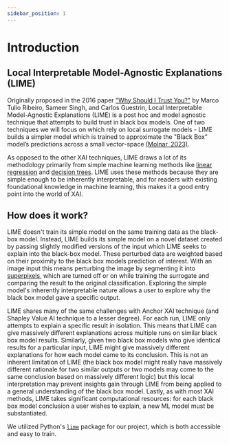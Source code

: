 ```yaml
---
sidebar_position: 1
---
```


# Introduction

## Local Interpretable Model-Agnostic Explanations (LIME)

Originally proposed in the 2016 paper ["Why Should I Trust You?"](https://arxiv.org/abs/1602.04938) by Marco Tulio Ribeiro, Sameer Singh, and Carlos Guestrin, Local Interpretable Model-Agnostic Explanations (LIME) is a post hoc and model agnostic technique that attempts to build trust in black box models. One of two techniques we will focus on which rely on local surrogate models - LIME builds a simpler model which is trained to approximate the "Black Box” model’s predictions across a small vector-space [(Molnar, 2023)](https://christophm.github.io/interpretable-ml-book/shapley.html).

As opposed to the other XAI techniques, LIME draws a lot of its methodology primarily from simple machine learning methods like [linear regression](https://en.wikipedia.org/wiki/Linear_regression) and [decision trees](https://en.wikipedia.org/wiki/Decision_tree_learning). LIME uses these methods because they are simple enough to be inherently interpretable, and for readers with existing foundational knowledge in machine learning, this makes it a good entry point into the world of XAI.

## How does it work?

LIME doesn't train its simple model on the same training data as the black-box model. Instead, LIME builds its simple model on a novel dataset created by passing slightly modified versions of the input which LIME seeks to explain into the black-box model. These perturbed data are weighted based on their proximity to the black box models prediction of interest. With an image input this means perturbing the image by segmenting it into [superpixels](https://scikit-image.org/docs/stable/auto_examples/segmentation/plot_segmentations.html), which are turned off or on while training the surrogate and comparing the result to the original classification. Exploring the simple model's inherently interpretable nature allows a user to explore why the black box model gave a specific output.

LIME shares many of the same challenges with Anchor XAI technique (and Shapley Value AI technique to a lesser degree). For each run, LIME only attempts to explain a specific result in isolation. This means that LIME can give massively different explanations across multiple runs on similar black box model results. Similarly, given two black box models who give identical results for a particular input, LIME might give massively different explanations for how each model came to its conclusion. This is not an inherent limitation of LIME (the black box model might really have massively different rationale for two similar outputs or two models may come to the same conclusion based on massively different logic) but this local interpretation may prevent insights gain through LIME from being applied to a general understanding of the black box model. Lastly, as with most XAI methods, LIME takes significant computational resources: for each black box model conclusion a user wishes to explain, a new ML model must be substantiated.

We utilized Python's [```lime```](https://pypi.org/project/lime/) package for our project, which is both accessible and easy to train.
